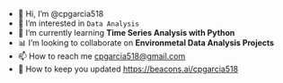 - 👋 Hi, I’m @cpgarcia518
- 👀 I’m interested in ```Data Analysis```
- 🌱 I’m currently learning __Time Series Analysis with Python__
- 📊 I’m looking to collaborate on **Environmetal Data Analysis Projects**
- 📫 How to reach me cpgarcia518@gmail.com
- 🔗 How to keep you updated https://beacons.ai/cpgarcia518

<!---
cpgarcia518/cpgarcia518 is a ✨ special ✨ repository because its `README.md` (this file) appears on your GitHub profile.
You can click the Preview link to take a look at your changes.
--->
